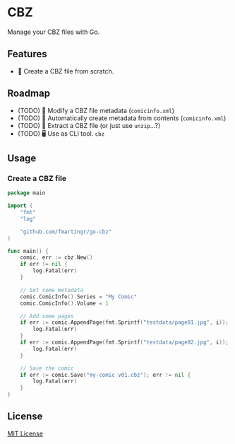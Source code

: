 # CBZ

Manage your CBZ files with Go.

## Features

- 📘 Create a CBZ file from scratch.

## Roadmap

- (TODO) 📙 Modify a CBZ file metadata (`comicinfo.xml`)
- (TODO) 📗 Automatically create metadata from contents (`comicinfo.xml`)
- (TODO) 📕 Extract a CBZ file (or just use `unzip`...?)
- (TODO) 🖥️ Use as CLI tool. `cbz`

## Usage

### Create a CBZ file

```go
package main

import (
	"fmt"
	"log"

	"github.com/fmartingr/go-cbz"
)

func main() {
	comic, err := cbz.New()
	if err != nil {
		log.Fatal(err)
	}

	// Set some metadata
	comic.ComicInfo().Series = "My Comic"
	comic.ComicInfo().Volume = 1

	// Add some pages
	if err := comic.AppendPage(fmt.Sprintf("testdata/page01.jpg", i)); err != nil {
		log.Fatal(err)
	}
	if err := comic.AppendPage(fmt.Sprintf("testdata/page02.jpg", i)); err != nil {
		log.Fatal(err)
	}

	// Save the comic
	if err := comic.Save("my-comic v01.cbz"); err != nil {
		log.Fatal(err)
	}
}
```

## License

[MIT License](LICENSE)
